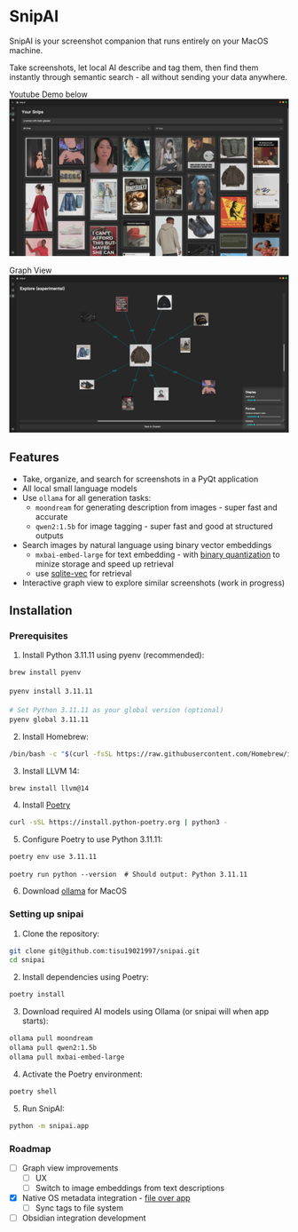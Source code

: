 # SnipAI

SnipAI is your screenshot companion that runs entirely on your MacOS machine.

Take screenshots, let local AI describe and tag them, then find them instantly through semantic search - all without sending your data anywhere.

Youtube Demo below
[![Demo Video](/assets/screenshot.png)](https://www.youtube.com/watch?v=ftmSr9TE6wA)

Graph View
![Graph View](/assets/screenshot-graph.png)

## Features

- Take, organize, and search for screenshots in a PyQt application
- All local small language models
- Use `ollama` for all generation tasks:
  - `moondream` for generating description from images - super fast and accurate
  - `qwen2:1.5b` for image tagging - super fast and good at structured outputs
- Search images by natural language using binary vector embeddings
  - `mxbai-embed-large` for text embedding - with [binary quantization](https://www.mixedbread.ai/blog/binary-mrl) to minize storage and speed up retrieval
  - use [sqlite-vec](https://github.com/asg017/sqlite-vec) for retrieval
- Interactive graph view to explore similar screenshots (work in progress)

## Installation

### Prerequisites

1. Install Python 3.11.11 using pyenv (recommended):

```bash
brew install pyenv

pyenv install 3.11.11

# Set Python 3.11.11 as your global version (optional)
pyenv global 3.11.11
```

2. Install Homebrew:

```bash
/bin/bash -c "$(curl -fsSL https://raw.githubusercontent.com/Homebrew/install/HEAD/install.sh)"
```

3. Install LLVM 14:

```bash
brew install llvm@14
```

4. Install [Poetry](https://python-poetry.org/docs/)

```bash
curl -sSL https://install.python-poetry.org | python3 -
```

5. Configure Poetry to use Python 3.11.11:

```
poetry env use 3.11.11

poetry run python --version  # Should output: Python 3.11.11
```

6. Download [ollama](https://ollama.com/download) for MacOS

### Setting up snipai

1. Clone the repository:

```bash
git clone git@github.com:tisu19021997/snipai.git
cd snipai
```

2. Install dependencies using Poetry:

```bash
poetry install
```

3. Download required AI models using Ollama (or snipai will when app starts):

```bash
ollama pull moondream
ollama pull qwen2:1.5b
ollama pull mxbai-embed-large
```

4. Activate the Poetry environment:

```bash
poetry shell
```

5. Run SnipAI:

```bash
python -m snipai.app
```

### Roadmap

- [ ] Graph view improvements
  - [ ] UX
  - [ ] Switch to image embeddings from text descriptions
- [x] Native OS metadata integration - [file over app](https://stephango.com/file-over-app)
  - [ ] Sync tags to file system
- [ ] Obsidian integration development
